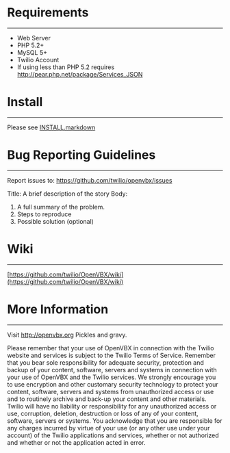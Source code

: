 # Requirements
-----------------------------
 * Web Server
 * PHP 5.2+
 * MySQL 5+
 * Twilio Account
 * If using less than PHP 5.2
   requires http://pear.php.net/package/Services_JSON

# Install
-----------------------------
Please see [INSTALL.markdown](https://github.com/twilio/OpenVBX/blob/master/INSTALL.markdown)

# Bug Reporting Guidelines
-----------------------------
Report issues to:
https://github.com/twilio/openvbx/issues

Title: A brief description of the story
Body: 
1. A full summary of the problem.
2. Steps to reproduce
3. Possible solution (optional)

# Wiki
-----------------------------
[https://github.com/twilio/OpenVBX/wiki](https://github.com/twilio/OpenVBX/wiki)


# More Information
-----------------------------
Visit http://openvbx.org
Pickles and gravy.


Please remember that your use of OpenVBX in connection with the Twilio 
website and services is subject to the Twilio Terms of Service. 
Remember that you bear sole responsibility for adequate security,
protection and backup of your content, software, servers and systems in
connection with your use of OpenVBX and the Twilio services. We strongly
encourage you to use encryption and other customary security technology
to protect your content, software, servers and systems from unauthorized
access or use and to routinely archive and back-up your content and
other materials. Twilio will have no liability or responsibility for any
unauthorized access or use, corruption, deletion, destruction or loss of
any of your content, software, servers or systems.  You acknowledge that
you are responsible for any charges incurred by virtue of your use (or
any other use under your account) of the Twilio applications and
services, whether or not authorized and whether or not the application
acted in error.

